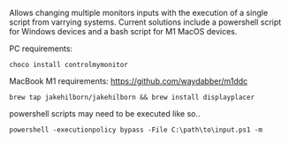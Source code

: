 Allows changing multiple monitors inputs with the execution of a single script from varrying systems. Current solutions include a powershell script for Windows devices and a bash script for M1 MacOS devices.

PC requirements:
```
choco install controlmymonitor
```

MacBook M1 requirements:
https://github.com/waydabber/m1ddc
```
brew tap jakehilborn/jakehilborn && brew install displayplacer
```

powershell scripts may need to be executed like so..
```
powershell -executionpolicy bypass -File C:\path\to\input.ps1 -m
```
